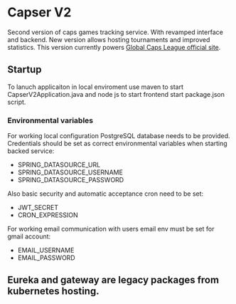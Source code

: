 # Capser V2

Second version of caps games tracking service. With revamped interface and backend. New version allows hosting tournaments and improved statistics.
This version currently powers [Global Caps League official site](https://globalcapsleague.com).

## Startup

To lanuch applicaiton in local enviroment use maven to start CapserV2Application.java and node js to start frontend start package.json script.

### Environmental variables

For working local configuration PostgreSQL database needs to be provided. Credentials should be set as correct environmental variables when starting backed service:

- SPRING_DATASOURCE_URL
- SPRING_DATASOURCE_USERNAME
- SPRING_DATASOURCE_PASSWORD

Also basic security and automatic acceptance cron need to be set:

- JWT_SECRET
- CRON_EXPRESSION

For working email communication with users email env must be set for gmail account:

- EMAIL_USERNAME
- EMAIL_PASSWORD

## Eureka and gateway are legacy packages from kubernetes hosting.
